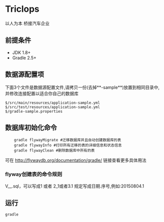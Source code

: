 # Triclops
以人为本 桥接汽车企业

## 前提条件
- JDK 1.8+
- Gradle 2.5+

## 数据源配置项
下面3个文件是数据源配置文件,请拷贝一份(去掉**-sample**)放置到相同目录中,并修改连接配置以适合你自己的数据库
```
$/src/main/resources/application-sample.yml
$/src/test/resources/application-sample.yml
$/gradle-sample.properties
```
## 数据库初始化命令
```SHELL
    gradle flywayMigrate #迁移数据库并且自动创建数据库的表
    gradle flywayInfo #打印所有迁移的表的详细信息和状态信息
    gradle flywayClean #删除数据库中所有的表
```
可在 http://flywaydb.org/documentation/gradle/ 链接查看更多具体用法

### flyway创建表的命令规则
V<VERSION>__<NAME>.sql，<VERSION>可以写成1 或者 2_1或者3.1
<VERSION>规定写成日期.序号,例如:20150804.1

## 运行
```SHELL
gradle
```
